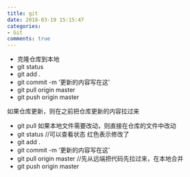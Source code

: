 ```yaml
---
title: git
date: 2018-03-19 15:15:47
categories:
- Git
comments: true
---
```



- 克隆仓库到本地
- git status
- git add .
- git commit -m ‘更新的内容写在这’
- git pull origin master
- git push origin master

如果仓库更新，则在之前把仓库更新的内容拉过来

- git pull
如果本地文件需要改动，则直接在仓库的文件中改动
- git status //可以查看状态 红色表示修改了
- git add .
- git commit -m ‘更新的内容写在这’
- git pull origin master //先从远端把代码先拉过来，在本地合并
- git push origin master